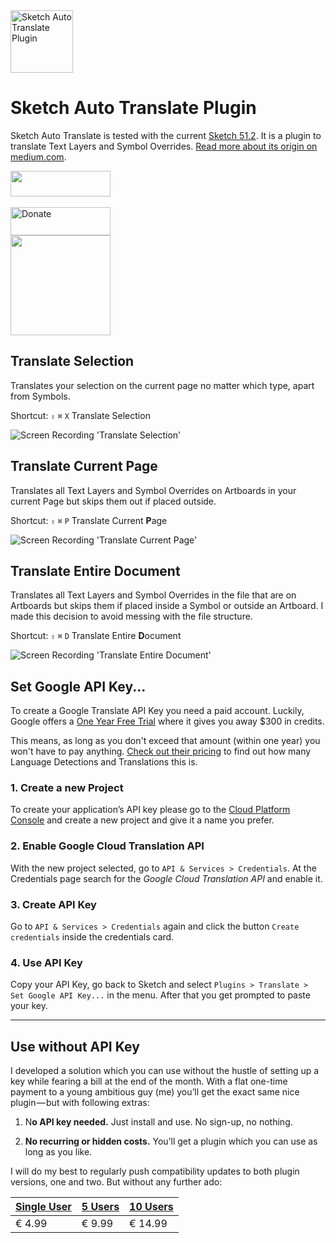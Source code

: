 <img src="https://github.com/symdesign/sketch-auto-translate/raw/master/Assets/logo%402x.png" width="100" height="100" alt="Sketch Auto Translate Plugin">
  
# Sketch Auto Translate Plugin
Sketch Auto Translate is tested with the current [Sketch 51.2](https://www.sketchapp.com/). It is a plugin to translate Text Layers and Symbol Overrides. [Read more about its origin on medium.com](https://medium.com/sketch-app-sources/sketch-auto-translate-plugin-fd8f021faa30).


<a href="https://www.sketchpacks.com/symdesign/sketch-auto-translate/install">
  <img width="160" height="41" src="https://sketchpacks-com.s3.amazonaws.com/assets/badges/sketchpacks-badge-install.png" >
</a>

<br>
<br>

<a target="_blank" href="https://www.paypal.com/cgi-bin/webscr?cmd=_s-xclick&hosted_button_id=ZK3TU55XHALSE">
<!-- Donate Button » -->
<img width="160" height="45" src="https://raw.githubusercontent.com/symdesign/sketch-auto-translate/master/Assets/donate-button.svg?sanitize=true" alt="Donate">
<!-- « Donate Button -->
<br>
<!-- Powered by » -->
<img width="160" height="auto" src="https://github.com/symdesign/sketch-auto-translate/raw/master/Assets/cc-badge-powevered.png"/ >
<!-- « Powered by -->
</a>


## Translate Selection
Translates your selection on the current page no matter which type, apart from Symbols.

Shortcut: `⇧` `⌘` `X` Translate Selection

<img src="https://raw.githubusercontent.com/symdesign/sketch-auto-translate/master/Assets/TranslateSelection.gif" alt="Screen Recording 'Translate Selection'" >


## Translate Current Page
Translates all Text Layers and Symbol Overrides on Artboards in your current Page but skips them out if placed outside.

Shortcut: `⇧` `⌘` `P` Translate Current **P**age

<img src="https://raw.githubusercontent.com/symdesign/sketch-auto-translate/master/Assets/TranslatePage.gif" alt="Screen Recording 'Translate Current Page'" >

## Translate Entire Document
Translates all Text Layers and Symbol Overrides in the file that are on Artboards but skips them if placed inside a Symbol or outside an Artboard. I made this decision to avoid messing with the file structure.

Shortcut: `⇧` `⌘` `D` Translate Entire **D**ocument

<img src="https://raw.githubusercontent.com/symdesign/sketch-auto-translate/master/Assets/TranslateEntireDocument.gif" alt="Screen Recording 'Translate Entire Document'" >


## Set Google API Key...
To create a Google Translate API Key you need a paid account. Luckily, Google offers a [One Year Free Trial](https://console.cloud.google.com/freetrial) where it gives you away $300 in credits. 

This means, as long as you don't exceed that amount (within one year) you won't have to pay anything. [Check out their pricing](https://cloud.google.com/translate/pricing) to find out how many Language Detections and Translations this is.


### 1. Create a new Project
To create your application’s API key please go to the [Cloud Platform Console](https://console.cloud.google.com/) and create a new project and give it a name you prefer.


### 2. Enable Google Cloud Translation API
With the new project selected, go to `API & Services > Credentials`.
At the Credentials page search for the *Google Cloud Translation API* and enable it.


### 3. Create API Key
Go to `API & Services > Credentials` again and click the button `Create credentials` inside the credentials card.


### 4. Use API Key

Copy your API Key, go back to Sketch and select `Plugins > Translate > Set Google API Key...` in the menu. After that you get prompted to paste your key.


- - - -

## Use without API Key
I developed a solution which you can use without the hustle of setting up a key while fearing a bill at the end of the month. With a flat one-time payment to a young ambitious guy (me) you’ll get the exact same nice plugin — but with following extras:
1. N**o API key needed.** Just install and use. No sign-up, no nothing.

2. **No recurring or hidden costs.** You’ll get a plugin which you can use as long as you like.

  
I will do my best to regularly push compatibility updates to both plugin versions, one and two. But without any further ado:


|[Single User](https://www.paypal.com/cgi-bin/webscr?cmd=_s-xclick&hosted_button_id=39WEAZNWYG37S)|[5 Users](https://www.paypal.com/cgi-bin/webscr?cmd=_s-xclick&hosted_button_id=WCUMWJJHLLJ3C)|[10 Users](https://www.paypal.com/cgi-bin/webscr?cmd=_s-xclick&hosted_button_id=ESE5ZGBXAN8EL)|
|---|---|---|
|€ 4.99|€ 9.99|€ 14.99|


